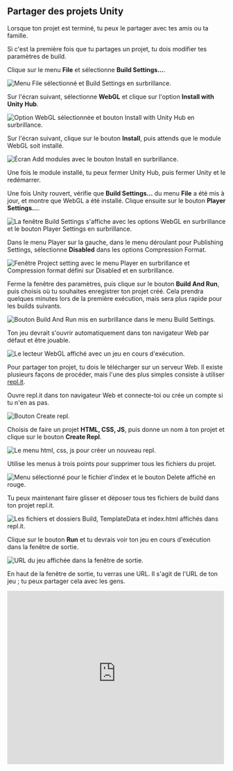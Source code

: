 ## Partager des projets Unity

Lorsque ton projet est terminé, tu peux le partager avec tes amis ou ta famille.

Si c'est la première fois que tu partages un projet, tu dois modifier tes paramètres de build.

Clique sur le menu **File** et sélectionne **Build Settings...**.

![Menu File sélectionné et Build Settings en surbrillance.](images/1_file_build_settings.png)

Sur l'écran suivant, sélectionne **WebGL** et clique sur l'option **Install with Unity Hub**.

![Option WebGL sélectionnée et bouton Install with Unity Hub en surbrillance.](images/2_install_webgl.png)

Sur l'écran suivant, clique sur le bouton **Install**, puis attends que le module WebGL soit installé.

![Écran Add modules avec le bouton Install en surbrillance.](images/3_add_modules.png)

Une fois le module installé, tu peux fermer Unity Hub, puis fermer Unity et le redémarrer.

Une fois Unity rouvert, vérifie que **Build Settings...** du menu **File** a été mis à jour, et montre que WebGL a été installé. Clique ensuite sur le bouton **Player Settings...**.

![La fenêtre Build Settings s'affiche avec les options WebGL en surbrillance et le bouton Player Settings en surbrillance.](images/5_webgl_installed.png)

Dans le menu Player sur la gauche, dans le menu déroulant pour Publishing Settings, sélectionne **Disabled** dans les options Compression Format.

![Fenêtre Project setting avec le menu Player en surbrillance et Compression format défini sur Disabled et en surbrillance.](images/6_disable_compression.png)

Ferme la fenêtre des paramètres, puis clique sur le bouton **Build And Run**, puis choisis où tu souhaites enregistrer ton projet créé. Cela prendra quelques minutes lors de la première exécution, mais sera plus rapide pour les builds suivants.

![Bouton Build And Run mis en surbrillance dans le menu Build Settings.](images/7_build_run.png)

Ton jeu devrait s'ouvrir automatiquement dans ton navigateur Web par défaut et être jouable.

![Le lecteur WebGL affiché avec un jeu en cours d'exécution.](images/8_webgl_player.png)

Pour partager ton projet, tu dois le télécharger sur un serveur Web. Il existe plusieurs façons de procéder, mais l'une des plus simples consiste à utiliser [repl.it](https://replit.com).

Ouvre repl.it dans ton navigateur Web et connecte-toi ou crée un compte si tu n'en as pas.

![Bouton Create repl.](images/9_create_repl.png)

Choisis de faire un projet **HTML, CSS, JS**, puis donne un nom à ton projet et clique sur le bouton **Create Repl**.

![Le menu html, css, js pour créer un nouveau repl.](images/10_html_repl.png)

Utilise les menus à trois points pour supprimer tous les fichiers du projet.

![Menu sélectionné pour le fichier d'index et le bouton Delete affiché en rouge.](images/11_delete_files.png)

Tu peux maintenant faire glisser et déposer tous tes fichiers de build dans ton projet repl.it.

![Les fichiers et dossiers Build, TemplateData et index.html affichés dans repl.it.](images/12_drag_drop_files.png)

Clique sur le bouton **Run** et tu devrais voir ton jeu en cours d'exécution dans la fenêtre de sortie.

![URL du jeu affichée dans la fenêtre de sortie.](images/13_game_url.png)

En haut de la fenêtre de sortie, tu verras une URL. Il s'agit de l'URL de ton jeu ; tu peux partager cela avec les gens.

<div>
  <iframe allowtransparency="true" width="500" height="400" src="https://sharegame.marcscott.repl.co/" frameborder="0"></iframe>
</div>






